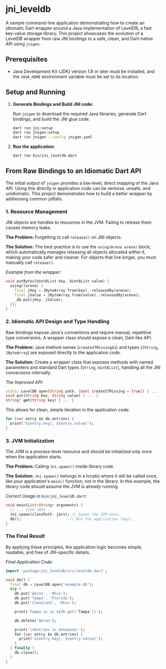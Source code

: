 # jni_leveldb

A sample command-line application demonstrating how to create an idiomatic Dart wrapper around a Java implementation of LevelDB, a fast key-value storage library. This project showcases the evolution of a LevelDB wrapper from raw JNI bindings to a safe, clean, and Dart-native API using `jnigen`.

## Prerequisites

- Java Development Kit (JDK) version 1.8 or later must be installed, and the `JAVA_HOME` environment variable must be set to its location.

## Setup and Running

1.  **Generate Bindings and Build JNI code:**

    Run `jnigen` to download the required Java libraries, generate Dart bindings, and build the JNI glue code.

    ```bash
    dart run jni:setup
    dart run jnigen:setup
    dart run jnigen --config jnigen.yaml
    ```

2.  **Run the application:**

    ```bash
    dart run bin/jni_leveldb.dart
    ```

## From Raw Bindings to an Idiomatic Dart API

The initial output of `jnigen` provides a low-level, direct mapping of the Java API. Using this directly in application code can be verbose, unsafe, and unidiomatic. This project demonstrates how to build a better wrapper by addressing common pitfalls.

### 1. Resource Management

JNI objects are handles to resources in the JVM. Failing to release them causes memory leaks.

**The Problem:** Forgetting to call `release()` on JNI objects.

**The Solution:** The best practice is to use the `using(Arena arena)` block, which automatically manages releasing all objects allocated within it, making your code safer and cleaner. For objects that live longer, you must manually call `release()`.

*Example from the wrapper:*
```dart
void putBytes(Uint8List key, Uint8List value) {
  using((arena) {
    final jKey = JByteArray.from(key)..releasedBy(arena);
    final jValue = JByteArray.from(value)..releasedBy(arena);
    _db.put(jKey, jValue);
  });
}
```

### 2. Idiomatic API Design and Type Handling

Raw bindings expose Java's conventions and require manual, repetitive type conversions. A wrapper class should expose a clean, Dart-like API.

**The Problem:** Java method names (`createIfMissing$1`) and types (`JString`, `JByteArray`) are exposed directly to the application code.

**The Solution:** Create a wrapper class that exposes methods with named parameters and standard Dart types (`String`, `Uint8List`), handling all the JNI conversions internally.

*The Improved API:*
```dart
static LevelDB open(String path, {bool createIfMissing = true}) { ... }
void put(String key, String value) { ... }
String? get(String key) { ... }
```

This allows for clean, simple iteration in the application code:
```dart
for (var entry in db.entries) {
  print('${entry.key}, ${entry.value}');
}
```

### 3. JVM Initialization

The JVM is a process-level resource and should be initialized only once when the application starts.

**The Problem:** Calling `Jni.spawn()` inside library code.

**The Solution:** `Jni.spawn()` belongs in a locatio where it will be called once, like your application's `main()` function, not in the library. In this example, the library code should assume the JVM is already running.

*Correct Usage in `bin/jni_leveldb.dart`:*
```dart
void main(List<String> arguments) {
  // ... find JARs ...
  Jni.spawn(classPath: jars); // Spawn the JVM once.
  db();                      // Run the application logic.
}
```

### The Final Result

By applying these principles, the application logic becomes simple, readable, and free of JNI-specific details.

*Final Application Code:*
```dart
import 'package:jni_leveldb/src/leveldb.dart';

void db() {
  final db = LevelDB.open('example.db');
  try {
    db.put('Akron', 'Ohio');
    db.put('Tampa', 'Florida');
    db.put('Cleveland', 'Ohio');

    print('Tampa is in ${db.get('Tampa')}');

    db.delete('Akron');

    print('\nEntries in database:');
    for (var entry in db.entries) {
      print('${entry.key}, ${entry.value}');
    }
  } finally {
    db.close();
  }
}
```